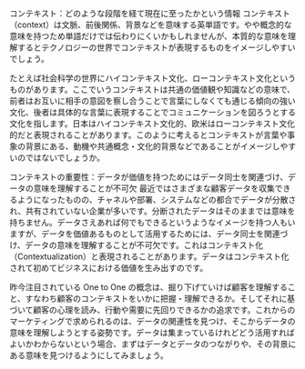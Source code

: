 コンテキスト：どのような段階を経て現在に至ったかという情報
コンテキスト（context）は文脈、前後関係、背景などを意味する英単語です。やや概念的な意味を持つため単語だけでは伝わりにくいかもしれませんが、本質的な意味を理解するとテクノロジーの世界でコンテキストが表現するものをイメージしやすいでしょう。

たとえば社会科学の世界にハイコンテキスト文化、ローコンテキスト文化というものがあります。ここでいうコンテキストは共通の価値観や知識などの意味で、前者はお互いに相手の意図を察し合うことで言葉にしなくても通じる傾向の強い文化、後者は具体的な言葉に表現することでコミュニケーションを図ろうとする文化を指します。日本はハイコンテキスト文化的、欧米はローコンテキスト文化的だと表現されることがあります。このように考えるとコンテキストが言葉や事象の背景にある、動機や共通概念・文化的背景などであることがイメージしやすいのではないでしょうか。

コンテキストの重要性：データが価値を持つためにはデータ同士を関連づけ、データの意味を理解することが不可欠
最近ではさまざまな顧客データを収集できるようになったものの、チャネルや部署、システムなどの都合でデータが分散され、共有されていない企業が多いです。分断されたデータはそのままでは意味を持ちません。データさえあれば何でもできるというようなイメージを持つ人もいますが、データを価値あるものとして活用するためには、データ同士を関連づけ、データの意味を理解することが不可欠です。これはコンテキスト化（Contextualization）と表現されることがあります。データはコンテキスト化されて初めてビジネスにおける価値を生み出すのです。

昨今注目されている One to One の概念は、掘り下げていけば顧客を理解すること、すなわち顧客のコンテキストをいかに把握・理解できるか。そしてそれに基づいて顧客の心理を読み、行動や需要に先回りできるかの追求です。これからのマーケティングで求められるのは、データの関連性を見つけ、そこからデータの意味を理解しようとする姿勢です。データは集まっているけれどどう活用すればよいかわからないという場合、まずはデータとデータのつながりや、その背景にある意味を見つけるようにしてみましょう。

